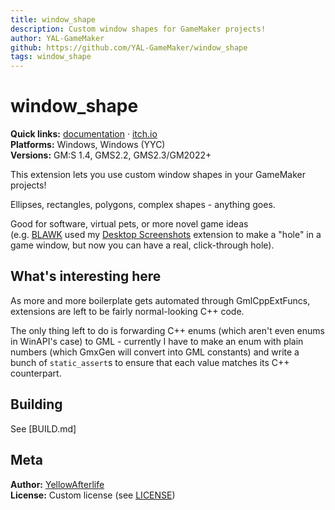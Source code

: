 ```yaml
---
title: window_shape
description: Custom window shapes for GameMaker projects!
author: YAL-GameMaker
github: https://github.com/YAL-GameMaker/window_shape
tags: window_shape
---
```

# window_shape

**Quick links:** [documentation](https://yal.cc/docs/gm/window_shape/)
· [itch.io](https://yellowafterlife.itch.io/gamemaker-window-shape)  
**Platforms:** Windows, Windows (YYC)​  
**Versions:** GM:S 1.4, GMS2.2, GMS2.3/GM2022+

This extension lets you use custom window shapes in your GameMaker projects!

Ellipses, rectangles, polygons, complex shapes - anything goes.

Good for software, virtual pets, or more novel game ideas  
(e.g. [BLAWK](https://im-a-good-boye.itch.io/blawk) used my [Desktop Screenshots](https://yellowafterlife.itch.io/gamemaker-display-screenshot) extension to make a "hole" in a game window, but now you can have a real, click-through hole).

## What's interesting here

As more and more boilerplate gets automated through GmlCppExtFuncs,
extensions are left to be fairly normal-looking C++ code.

The only thing left to do is forwarding C++ enums
(which aren't even enums in WinAPI's case) to GML -
currently I have to make an enum with plain numbers
(which GmxGen will convert into GML constants)
and write a bunch of `static_assert`s to ensure that each value matches
its C++ counterpart.

## Building

See [BUILD.md] 

## Meta

**Author:** [YellowAfterlife](https://github.com/YellowAfterlife)  
**License:** Custom license (see [LICENSE](https://github.com/YAL-GameMaker/window_shape/blob/main/LICENSE))

    